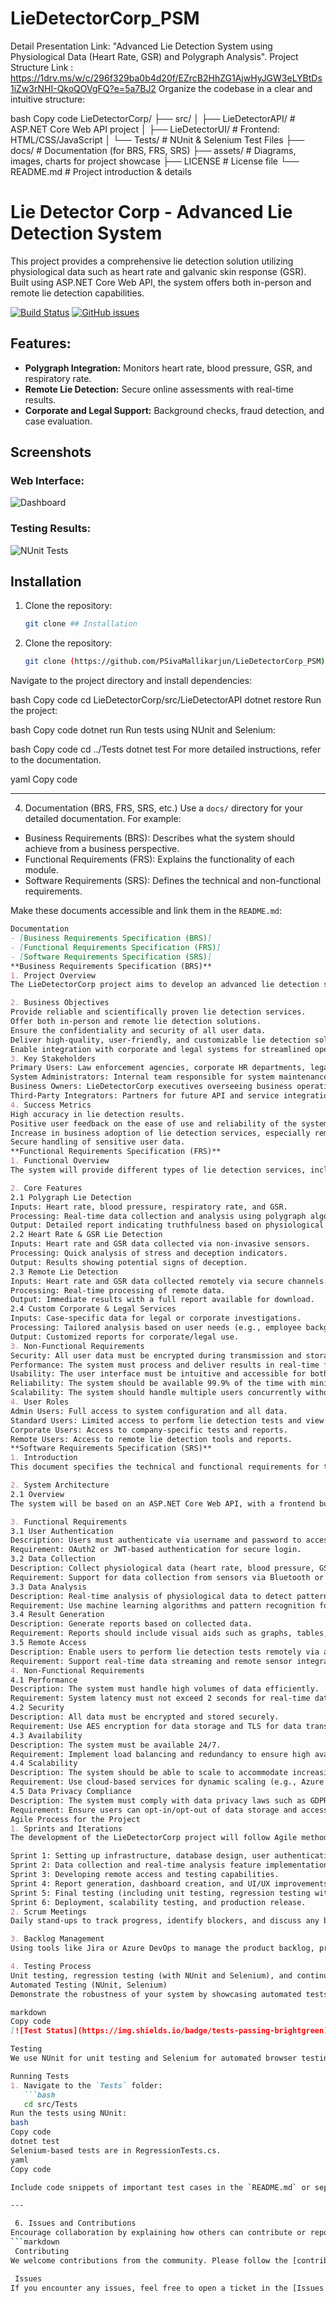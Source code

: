 # LieDetectorCorp_PSM
Detail Presentation Link: 
"Advanced Lie Detection System using Physiological Data (Heart Rate, GSR) and Polygraph Analysis".
Project Structure Link : https://1drv.ms/w/c/296f329ba0b4d20f/EZrcB2HhZG1AjwHyJGW3eLYBtDs1iZw3rNHI-QkoQOVgFQ?e=5a7BJ2
Organize the codebase in a clear and intuitive structure:

bash
Copy code
LieDetectorCorp/
├── src/
│   ├── LieDetectorAPI/         # ASP.NET Core Web API project
│   ├── LieDetectorUI/          # Frontend: HTML/CSS/JavaScript
│   └── Tests/                  # NUnit & Selenium Test Files
├── docs/                       # Documentation (for BRS, FRS, SRS)
├── assets/                     # Diagrams, images, charts for project showcase
├── LICENSE                     # License file
└── README.md                   # Project introduction & details

# Lie Detector Corp - Advanced Lie Detection System

This project provides a comprehensive lie detection solution utilizing physiological data such as heart rate and galvanic skin response (GSR). Built using ASP.NET Core Web API, the system offers both in-person and remote lie detection capabilities.

[![Build Status](https://img.shields.io/badge/build-passing-brightgreen)](link) [![GitHub issues](https://img.shields.io/github/issues/user/repo)](link)

## Features:
- **Polygraph Integration:** Monitors heart rate, blood pressure, GSR, and respiratory rate.
- **Remote Lie Detection:** Secure online assessments with real-time results.
- **Corporate and Legal Support:** Background checks, fraud detection, and case evaluation.

## Screenshots
### Web Interface:
![Dashboard](assets/dashboard.png)

### Testing Results:
![NUnit Tests](assets/nunit_results.png)
## Installation

1. Clone the repository:
   ```bash
   git clone ## Installation

1. Clone the repository:
   ```bash
   git clone (https://github.com/PSivaMallikarjun/LieDetectorCorp_PSM)
Navigate to the project directory and install dependencies:

bash
Copy code
cd LieDetectorCorp/src/LieDetectorAPI
dotnet restore
Run the project:

bash
Copy code
dotnet run
Run tests using NUnit and Selenium:

bash
Copy code
cd ../Tests
dotnet test
For more detailed instructions, refer to the documentation.

yaml
Copy code

---

4. Documentation (BRS, FRS, SRS, etc.)
Use a `docs/` directory for your detailed documentation. For example:

- Business Requirements (BRS): Describes what the system should achieve from a business perspective.
- Functional Requirements (FRS): Explains the functionality of each module.
- Software Requirements (SRS): Defines the technical and non-functional requirements.

Make these documents accessible and link them in the `README.md`:
```markdown
Documentation
- [Business Requirements Specification (BRS)]
- [Functional Requirements Specification (FRS)]
- [Software Requirements Specification (SRS)]
**Business Requirements Specification (BRS)**
1. Project Overview
The LieDetectorCorp project aims to develop an advanced lie detection system that leverages physiological signals such as heart rate, blood pressure, and Galvanic Skin Response (GSR) to accurately detect deception. The system will be designed for use by organizations, law enforcement, and legal entities, offering both on-site and remote testing capabilities. The project will provide corporate services for employee screening, legal case support, and fraud detection.

2. Business Objectives
Provide reliable and scientifically proven lie detection services.
Offer both in-person and remote lie detection solutions.
Ensure the confidentiality and security of all user data.
Deliver high-quality, user-friendly, and customizable lie detection solutions for various industries.
Enable integration with corporate and legal systems for streamlined operations.
3. Key Stakeholders
Primary Users: Law enforcement agencies, corporate HR departments, legal professionals, and individuals seeking lie detection services.
System Administrators: Internal team responsible for system maintenance and support.
Business Owners: LieDetectorCorp executives overseeing business operations.
Third-Party Integrators: Partners for future API and service integration (if applicable).
4. Success Metrics
High accuracy in lie detection results.
Positive user feedback on the ease of use and reliability of the system.
Increase in business adoption of lie detection services, especially remote solutions.
Secure handling of sensitive user data.
**Functional Requirements Specification (FRS)**
1. Functional Overview
The system will provide different types of lie detection services, including Polygraph-based detection, heart rate & GSR monitoring, and customized corporate solutions. It will feature a secure interface for users to input data, receive feedback, and view results.

2. Core Features
2.1 Polygraph Lie Detection
Inputs: Heart rate, blood pressure, respiratory rate, and GSR.
Processing: Real-time data collection and analysis using polygraph algorithms.
Output: Detailed report indicating truthfulness based on physiological data.
2.2 Heart Rate & GSR Lie Detection
Inputs: Heart rate and GSR data collected via non-invasive sensors.
Processing: Quick analysis of stress and deception indicators.
Output: Results showing potential signs of deception.
2.3 Remote Lie Detection
Inputs: Heart rate and GSR data collected remotely via secure channels.
Processing: Real-time processing of remote data.
Output: Immediate results with a full report available for download.
2.4 Custom Corporate & Legal Services
Inputs: Case-specific data for legal or corporate investigations.
Processing: Tailored analysis based on user needs (e.g., employee background checks, fraud detection).
Output: Customized reports for corporate/legal use.
3. Non-Functional Requirements
Security: All user data must be encrypted during transmission and storage.
Performance: The system must process and deliver results in real-time for on-site tests and within a few minutes for remote tests.
Usability: The user interface must be intuitive and accessible for both technical and non-technical users.
Reliability: The system should be available 99.9% of the time with minimal downtime.
Scalability: The system should handle multiple users concurrently without degradation in performance.
4. User Roles
Admin Users: Full access to system configuration and all data.
Standard Users: Limited access to perform lie detection tests and view results.
Corporate Users: Access to company-specific tests and reports.
Remote Users: Access to remote lie detection tools and reports.
**Software Requirements Specification (SRS)**
1. Introduction
This document specifies the technical and functional requirements for the LieDetectorCorp lie detection system. It outlines the architecture, system components, and detailed functionalities required for the system to operate efficiently and securely.

2. System Architecture
2.1 Overview
The system will be based on an ASP.NET Core Web API, with a frontend built using HTML, CSS, and JavaScript. Data collection will be done via IoT sensors connected to users for heart rate, blood pressure, and GSR monitoring. The backend will include real-time data processing, storage, and reporting features.

3. Functional Requirements
3.1 User Authentication
Description: Users must authenticate via username and password to access services.
Requirement: OAuth2 or JWT-based authentication for secure login.
3.2 Data Collection
Description: Collect physiological data (heart rate, blood pressure, GSR).
Requirement: Support for data collection from sensors via Bluetooth or USB connections.
3.3 Data Analysis
Description: Real-time analysis of physiological data to detect patterns associated with deception.
Requirement: Use machine learning algorithms and pattern recognition for data processing.
3.4 Result Generation
Description: Generate reports based on collected data.
Requirement: Reports should include visual aids such as graphs, tables, and a summary of results.
3.5 Remote Access
Description: Enable users to perform lie detection tests remotely via a web interface.
Requirement: Support real-time data streaming and remote sensor integration.
4. Non-Functional Requirements
4.1 Performance
Description: The system must handle high volumes of data efficiently.
Requirement: System latency must not exceed 2 seconds for real-time data analysis.
4.2 Security
Description: All data must be encrypted and stored securely.
Requirement: Use AES encryption for data storage and TLS for data transmission.
4.3 Availability
Description: The system must be available 24/7.
Requirement: Implement load balancing and redundancy to ensure high availability.
4.4 Scalability
Description: The system should be able to scale to accommodate increasing user numbers.
Requirement: Use cloud-based services for dynamic scaling (e.g., Azure or AWS).
4.5 Data Privacy Compliance
Description: The system must comply with data privacy laws such as GDPR.
Requirement: Ensure users can opt-in/opt-out of data storage and access their personal information.
Agile Process for the Project
1. Sprints and Iterations
The development of the LieDetectorCorp project will follow Agile methodology, broken down into several sprints:

Sprint 1: Setting up infrastructure, database design, user authentication, and API setup.
Sprint 2: Data collection and real-time analysis feature implementation.
Sprint 3: Developing remote access and testing capabilities.
Sprint 4: Report generation, dashboard creation, and UI/UX improvements.
Sprint 5: Final testing (including unit testing, regression testing with NUnit and Selenium).
Sprint 6: Deployment, scalability testing, and production release.
2. Scrum Meetings
Daily stand-ups to track progress, identify blockers, and discuss any backlog items.

3. Backlog Management
Using tools like Jira or Azure DevOps to manage the product backlog, prioritize user stories, and track bug fixes.

4. Testing Process
Unit testing, regression testing (with NUnit and Selenium), and continuous integration testing will be performed at the end of each sprint to ensure system functionality and reliability.
Automated Testing (NUnit, Selenium)
Demonstrate the robustness of your system by showcasing automated tests. You can create a badge for test status:

markdown
Copy code
[![Test Status](https://img.shields.io/badge/tests-passing-brightgreen)](link)

Testing
We use NUnit for unit testing and Selenium for automated browser testing.

Running Tests
1. Navigate to the `Tests` folder:
   ```bash
   cd src/Tests
Run the tests using NUnit:
bash
Copy code
dotnet test
Selenium-based tests are in RegressionTests.cs.
yaml
Copy code

Include code snippets of important test cases in the `README.md` or separate markdown files like `TESTS.md`.

---

 6. Issues and Contributions
Encourage collaboration by explaining how others can contribute or report issues:
```markdown
 Contributing
We welcome contributions from the community. Please follow the [contribution guidelines](CONTRIBUTING.md).

 Issues
If you encounter any issues, feel free to open a ticket in the [Issues Section](https://github.com/PSivaMallikarjun)

